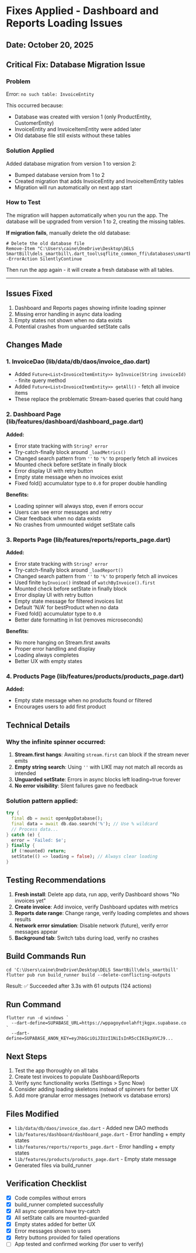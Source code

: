 # Fixes Applied - Dashboard and Reports Loading Issues

## Date: October 20, 2025

## Critical Fix: Database Migration Issue

### Problem
Error: `no such table: InvoiceEntity`

This occurred because:
- Database was created with version 1 (only ProductEntity, CustomerEntity)
- InvoiceEntity and InvoiceItemEntity were added later
- Old database file still exists without these tables

### Solution Applied
Added database migration from version 1 to version 2:
- Bumped database version from 1 to 2
- Created migration that adds InvoiceEntity and InvoiceItemEntity tables
- Migration will run automatically on next app start

### How to Test
The migration will happen automatically when you run the app. The database will be upgraded from version 1 to 2, creating the missing tables.

**If migration fails**, manually delete the old database:
```pwsh
# Delete the old database file
Remove-Item "C:\Users\caine\OneDrive\Desktop\DELS SmartBill\dels_smartbill\.dart_tool\sqflite_common_ffi\databases\smartbill.db" -ErrorAction SilentlyContinue
```

Then run the app again - it will create a fresh database with all tables.

---

## Issues Fixed
1. Dashboard and Reports pages showing infinite loading spinner
2. Missing error handling in async data loading
3. Empty states not shown when no data exists
4. Potential crashes from unguarded setState calls

## Changes Made

### 1. InvoiceDao (lib/data/db/daos/invoice_dao.dart)
- Added `Future<List<InvoiceItemEntity>> byInvoice(String invoiceId)` - finite query method
- Added `Future<List<InvoiceItemEntity>> getAll()` - fetch all invoice items
- These replace the problematic Stream-based queries that could hang

### 2. Dashboard Page (lib/features/dashboard/dashboard_page.dart)
**Added:**
- Error state tracking with `String? error`
- Try-catch-finally block around `_loadMetrics()`
- Changed search pattern from `''` to `'%'` to properly fetch all invoices
- Mounted check before setState in finally block
- Error display UI with retry button
- Empty state message when no invoices exist
- Fixed fold() accumulator type to `0.0` for proper double handling

**Benefits:**
- Loading spinner will always stop, even if errors occur
- Users can see error messages and retry
- Clear feedback when no data exists
- No crashes from unmounted widget setState calls

### 3. Reports Page (lib/features/reports/reports_page.dart)
**Added:**
- Error state tracking with `String? error`
- Try-catch-finally block around `_loadReport()`
- Changed search pattern from `''` to `'%'` to properly fetch all invoices
- Used finite `byInvoice()` instead of `watchByInvoice().first`
- Mounted check before setState in finally block
- Error display UI with retry button
- Empty state message for filtered invoices list
- Default 'N/A' for bestProduct when no data
- Fixed fold() accumulator type to `0.0`
- Better date formatting in list (removes microseconds)

**Benefits:**
- No more hanging on Stream.first awaits
- Proper error handling and display
- Loading always completes
- Better UX with empty states

### 4. Products Page (lib/features/products/products_page.dart)
**Added:**
- Empty state message when no products found or filtered
- Encourages users to add first product

## Technical Details

### Why the infinite spinner occurred:
1. **Stream.first hangs**: Awaiting `stream.first` can block if the stream never emits
2. **Empty string search**: Using `''` with LIKE may not match all records as intended
3. **Unguarded setState**: Errors in async blocks left loading=true forever
4. **No error visibility**: Silent failures gave no feedback

### Solution pattern applied:
```dart
try {
  final db = await openAppDatabase();
  final data = await db.dao.search('%'); // Use % wildcard
  // Process data...
} catch (e) {
  error = 'Failed: $e';
} finally {
  if (!mounted) return;
  setState(() => loading = false); // Always clear loading
}
```

## Testing Recommendations

1. **Fresh install**: Delete app data, run app, verify Dashboard shows "No invoices yet"
2. **Create invoice**: Add invoice, verify Dashboard updates with metrics
3. **Reports date range**: Change range, verify loading completes and shows results
4. **Network error simulation**: Disable network (future), verify error messages appear
5. **Background tab**: Switch tabs during load, verify no crashes

## Build Commands Run

```pwsh
cd 'C:\Users\caine\OneDrive\Desktop\DELS SmartBill\dels_smartbill'
flutter pub run build_runner build --delete-conflicting-outputs
```

Result: ✅ Succeeded after 3.3s with 61 outputs (124 actions)

## Run Command

```pwsh
flutter run -d windows `
  --dart-define=SUPABASE_URL=https://wppagoydvelahftjkgpx.supabase.co `
  --dart-define=SUPABASE_ANON_KEY=eyJhbGciOiJIUzI1NiIsInR5cCI6IkpXVCJ9...
```

## Next Steps

1. Test the app thoroughly on all tabs
2. Create test invoices to populate Dashboard/Reports
3. Verify sync functionality works (Settings > Sync Now)
4. Consider adding loading skeletons instead of spinners for better UX
5. Add more granular error messages (network vs database errors)

## Files Modified

- `lib/data/db/daos/invoice_dao.dart` - Added new DAO methods
- `lib/features/dashboard/dashboard_page.dart` - Error handling + empty states
- `lib/features/reports/reports_page.dart` - Error handling + empty states
- `lib/features/products/products_page.dart` - Empty state message
- Generated files via build_runner

## Verification Checklist

- [x] Code compiles without errors
- [x] build_runner completed successfully
- [x] All async operations have try-catch
- [x] All setState calls are mounted-guarded
- [x] Empty states added for better UX
- [x] Error messages shown to users
- [x] Retry buttons provided for failed operations
- [ ] App tested and confirmed working (for user to verify)
